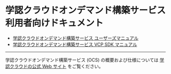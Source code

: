 # 学認クラウドオンデマンド構築サービス 利用者向けドキュメント

* [学認クラウドオンデマンド構築サービス ユーザーズマニュアル](usermanual)
* [学認クラウドオンデマンド構築サービス VCP SDK マニュアル](VCPSDK-doc)





---

学認クラウドオンデマンド構築サービス (OCS) の概要および仕様については [学認クラウドの公式 Web サイト](https://cloud.gakunin.jp/ocs/) をご覧ください。


